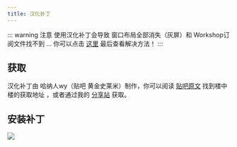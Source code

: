 ```yaml
---
title: 汉化补丁
---
```


::: warning 注意
使用汉化补丁会导致 窗口布局全部消失（灰屏）和 Workshop订阅文件找不到 ... 
你可以点击 [这里](https://sfm.soka.wang/views/guide/hanization-patch-bug.html) 最后查看解决方法！
:::

## 获取
汉化补丁由 哈纳人wy（贴吧 黄金史莱米）制作，你可以阅读 [贴吧原文](http://tieba.baidu.com/p/4347071082) 找到楼中楼的获取地址 ，或者通过我的 [分享站](http://files.soka.wang/?/Source%20Filmmaker/Patch/) 获取。

## 安装补丁
![](https://ae01.alicdn.com/kf/HTB1FBqhT7voK1RjSZFNq6AxMVXa8.jpg)